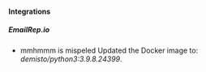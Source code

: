 #### Integrations
##### EmailRep.io
- mmhmmm is mispeled Updated the Docker image to: *demisto/python3:3.9.8.24399*.
